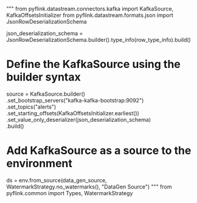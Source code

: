 """
from pyflink.datastream.connectors.kafka import KafkaSource, KafkaOffsetsInitializer
from pyflink.datastream.formats.json import JsonRowDeserializationSchema

json_deserialization_schema = JsonRowDeserializationSchema.builder().type_info(row_type_info).build()

# Define the KafkaSource using the builder syntax
source = KafkaSource.builder() \
    .set_bootstrap_servers("kafka-kafka-bootstrap:9092") \
    .set_topics("alerts") \
    .set_starting_offsets(KafkaOffsetsInitializer.earliest()) \
    .set_value_only_deserializer(json_deserialization_schema) \
    .build()

# Add KafkaSource as a source to the environment
ds = env.from_source(data_gen_source, WatermarkStrategy.no_watermarks(), "DataGen Source")
"""
from pyflink.common import Types, WatermarkStrategy